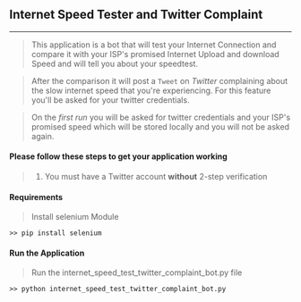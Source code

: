 ## Internet Speed Tester and Twitter Complaint
***

> This application is a bot that will test your Internet Connection and compare it with your ISP's promised Internet Upload and download Speed and will tell you about your speedtest. 

> After the comparison it will post a `Tweet` on *Twitter* complaining about the slow internet speed that you're experiencing. For this feature you'll be asked for your twitter credentials.

> On the *first run* you will be asked for twitter credentials and your ISP's promised speed which will be stored locally and you will not be asked again.


#### Please follow these steps to get your application working
> 1. You must have a Twitter account **without** 2-step verification

#### Requirements
> Install selenium Module
```
>> pip install selenium
```

#### Run the Application
> Run the internet_speed_test_twitter_complaint_bot.py file 
```
>> python internet_speed_test_twitter_complaint_bot.py

```